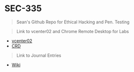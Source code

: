 # SEC-335
> Sean's Github Repo for Ethical Hacking and Pen. Testing

> Link to vcenter02 and Chrome Remote Desktop for Labs

- [vcenter02](https://vcenter02.cyber.local/)
- [CRD](https://remotedesktop.google.com/u/2/access/)
> Link to Journal Entries

- [Wiki](https://github.com/seabar24/SEC-335/wiki)
